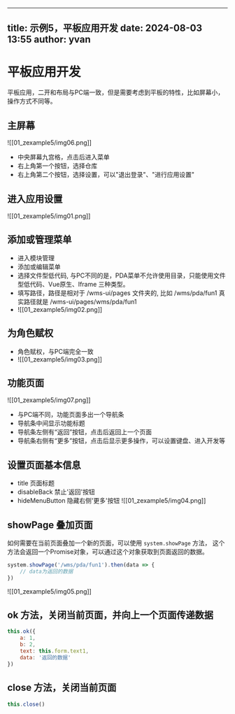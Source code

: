---
title: 示例5，平板应用开发
date: 2024-08-03 13:55
author: yvan
------

# 平板应用开发
平板应用，二开和布局与PC端一致，但是需要考虑到平板的特性，比如屏幕小，操作方式不同等。

## 主屏幕
![[01_zexample5/img06.png]]
- 中央屏幕九宫格，点击后进入菜单
- 右上角第一个按钮，选择仓库
- 右上角第二个按钮，选择设置，可以"退出登录"、"进行应用设置"

## 进入应用设置
![[01_zexample5/img01.png]]

## 添加或管理菜单
- 进入模块管理
- 添加或编辑菜单
- 选择文件型低代码, 与PC不同的是，PDA菜单不允许使用目录，只能使用文件型低代码、Vue原生、Iframe 三种类型。
- 填写路径，路径是相对于 /wms-ui/pages 文件夹的, 比如 /wms/pda/fun1 真实路径就是 /wms-ui/pages/wms/pda/fun1
- ![[01_zexample5/img02.png]]

## 为角色赋权
- 角色赋权，与PC端完全一致
- ![[01_zexample5/img03.png]]

## 功能页面
![[01_zexample5/img07.png]]
- 与PC端不同，功能页面多出一个导航条
- 导航条中间显示功能标题
- 导航条左侧有“返回”按钮，点击后返回上一个页面
- 导航条右侧有“更多”按钮，点击后显示更多操作，可以设置键盘、进入开发等

## 设置页面基本信息
- title 页面标题
- disableBack 禁止'返回'按钮
- hideMenuButton 隐藏右侧'更多'按钮
  ![[01_zexample5/img04.png]]

## showPage 叠加页面
如何需要在当前页面叠加一个新的页面，可以使用 `system.showPage` 方法，
这个方法会返回一个Promise对象，可以通过这个对象获取到页面返回的数据。

```javascript
system.showPage('/wms/pda/fun1').then(data => {
    // data为返回的数据
})
```

![[01_zexample5/img05.png]]

## ok 方法，关闭当前页面，并向上一个页面传递数据
```javascript
this.ok({
    a: 1,
    b: 2,
    text: this.form.text1,
    data: '返回的数据'
})
```

## close 方法，关闭当前页面
```javascript
this.close()
```